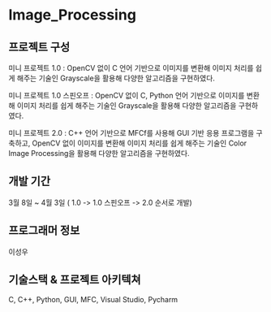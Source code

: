 # Image_Processing

## 프로젝트 구성


미니 프로젝트 1.0 : OpenCV 없이 C 언어 기반으로 이미지를 변환해 이미지 처리를 쉽게 해주는 기술인 Grayscale을 활용해 다양한 알고리즘을 구현하였다.


미니 프로젝트 1.0 스핀오프 : OpenCV 없이 C, Python 언어 기반으로 이미지를 변환해 이미지 처리를 쉽게 해주는 기술인 Grayscale을 활용해 다양한 알고리즘을 구현하였다.


미니 프로젝트 2.0 : C++ 언어 기반으로 MFCf를 사용해 GUI 기반 응용 프로그램을 구축하고, OpenCV 없이 이미지를 변환해 이미지 처리를 쉽게 해주는 기술인 Color Image Processing을 활용해 다양한 알고리즘을 구현하였다.


## 개발 기간

3월 8일 ~ 4월 3일 ( 1.0 -> 1.0 스핀오프 -> 2.0 순서로 개발)

## 프로그래머 정보

이성우

## 기술스택 & 프로젝트 아키텍쳐

C, C++, Python, GUI, MFC, Visual Studio, Pycharm

## 
